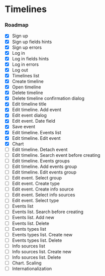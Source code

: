 # Timelines

### Roadmap
- [x] Sign up
- [x] Sign up fields hints
- [x] Sign up errors
- [x] Log in
- [x] Log in fields hints
- [x] Log in errors
- [x] Log out
- [x] Timelines list
- [x] Create timeline
- [x] Open timeline
- [x] Delete timeline
- [x] Delete timeline confirmation dialog
- [x] Edit timeline title
- [x] Edit timeline. Add event
- [x] Edit event dialog
- [x] Edit event. Date field
- [x] Save event
- [x] Edit timeline. Events list
- [x] Edit timeline. Edit event
- [x] Chart
- [ ] Edit timeline. Detach event
- [ ] Edit timeline. Search event before creating
- [ ] Edit timeline. Events groups
- [ ] Edit timeline. Add events group
- [ ] Edit timeline. Edit events group
- [ ] Edit event. Select group
- [ ] Edit event. Create type
- [ ] Edit event. Create info source
- [ ] Edit event. Select info sources
- [ ] Edit event. Select type
- [ ] Events list
- [ ] Events list. Search before creating
- [ ] Events list. Add new
- [ ] Events list. Delete
- [ ] Events types list
- [ ] Events types list. Create new
- [ ] Events types list. Delete
- [ ] Info sources list
- [ ] Info sources list. Create new
- [ ] Info sources list. Delete
- [ ] Chart. Scaling
- [ ] Internationalization
